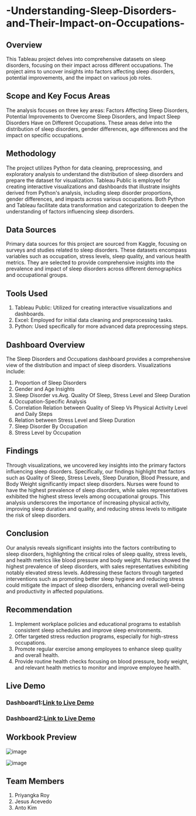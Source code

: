 # -Understanding-Sleep-Disorders-and-Their-Impact-on-Occupations-
## Overview
This Tableau project delves into comprehensive datasets on sleep disorders, focusing on their impact across different occupations. The project aims to uncover insights into factors affecting sleep disorders, potential improvements, and the impact on various job roles.
## Scope and Key Focus Areas
The analysis focuses on three key areas: Factors Affecting Sleep Disorders, Potential Improvements to Overcome Sleep Disorders, and Impact Sleep Disorders Have on Different Occupations. These areas delve into the distribution of sleep disorders, gender differences, age differences and the impact on specific occupations.
## Methodology
The project utilizes Python for data cleaning, preprocessing, and exploratory analysis to understand the distribution of sleep disorders and prepare the dataset for visualization. Tableau Public is employed for creating interactive visualizations and dashboards that illustrate insights derived from Python's analysis, including sleep disorder proportions, gender differences, and impacts across various occupations. Both Python and Tableau facilitate data transformation and categorization to deepen the understanding of factors influencing sleep disorders.
## Data Sources
Primary data sources for this project are sourced from Kaggle, focusing on surveys and studies related to sleep disorders. These datasets encompass variables such as occupation, stress levels, sleep quality, and various health metrics. They are selected to provide comprehensive insights into the prevalence and impact of sleep disorders across different demographics and occupational groups.
## Tools Used
1. Tableau Public: Utilized for creating interactive visualizations and dashboards.
2. Excel: Employed for initial data cleaning and preprocessing tasks.
3. Python: Used specifically for more advanced data preprocessing steps.
## Dashboard Overview
The Sleep Disorders and Occupations dashboard provides a comprehensive view of the distribution and impact of sleep disorders. Visualizations include:
1. Proportion of Sleep Disorders
2. Gender and Age Insights
3. Sleep Disorder vs.Avg. Quality Of Sleep, Stress Level and Sleep Duration 
4. Occupation-Specific Analysis
5. Correlation Relation between Quality of Sleep Vs Physical Activity Level and Daily Steps
6. Relation between Stress Level and Sleep Duration
7. Sleep Disorder By Occupation
8. Stress Level by Occupation
## Findings
Through visualizations, we uncovered key insights into the primary factors influencing sleep disorders. Specifically, our findings highlight that factors such as Quality of Sleep, Stress Levels, Sleep Duration, Blood Pressure, and Body Weight significantly impact sleep disorders. Nurses were found to have the highest prevalence of sleep disorders, while sales representatives exhibited the highest stress levels among occupational groups. This analysis underscores the importance of increasing physical activity, improving sleep duration and quality, and reducing stress levels to mitigate the risk of sleep disorders.
## Conclusion
Our analysis reveals significant insights into the factors contributing to sleep disorders, highlighting the critical roles of sleep quality, stress levels, and health metrics like blood pressure and body weight. Nurses showed the highest prevalence of sleep disorders, with sales representatives exhibiting notably elevated stress levels. Addressing these factors through targeted interventions such as promoting better sleep hygiene and reducing stress could mitigate the impact of sleep disorders, enhancing overall well-being and productivity in affected populations.
## Recommendation
1. Implement workplace policies and educational programs to establish consistent sleep schedules and improve sleep environments.
2. Offer targeted stress reduction programs, especially for high-stress occupations.
3. Promote regular exercise among employees to enhance sleep quality and overall health.
4. Provide routine health checks focusing on blood pressure, body weight, and relevant health metrics to monitor and improve employee health.
## Live Demo
### Dashboard1:[Link to Live Demo](https://public.tableau.com/app/profile/priyangka.roy/viz/Sleep_Health_Overview/Dashboard1)
### Dashboard2:[Link to Live Demo](https://public.tableau.com/app/profile/jesus.acevedo/viz/Team1Dashboard/OccupatuionandStressanalysis)
## Workbook Preview
![image](https://github.com/priyangkaroysingha/-Understanding-Sleep-Disorders-and-Their-Impact-on-Occupations-/assets/133033148/6893352b-f897-4c4e-920a-4c0838411746)

![image](https://github.com/priyangkaroysingha/-Understanding-Sleep-Disorders-and-Their-Impact-on-Occupations-/assets/133033148/c2eb0b7e-7437-4ce0-8722-ae2f04e2886e)

## Team Members
1. Priyangka Roy
2. Jesus Acevedo
3. Anto Kim
